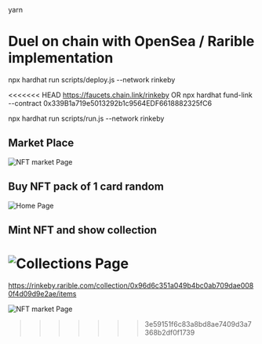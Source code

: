 yarn 

# Duel on chain with OpenSea / Rarible implementation
npx hardhat run scripts/deploy.js --network rinkeby

<<<<<<< HEAD
https://faucets.chain.link/rinkeby  OR
npx hardhat fund-link --contract 0x339B1a719e5013292b1c9564EDF6618882325fC6

npx hardhat run scripts/run.js --network rinkeby

## Market Place
![NFT market Page](https://github.com/mcruzvas/nft_duel/blob/main/Screenshot%202022-01-16%20194839.png?raw=true)
## Buy NFT pack of 1 card random
![Home Page](https://raw.githubusercontent.com/mcruzvas/nft_duel/main/screensho1.png)
## Mint NFT and show collection
![Collections Page](https://raw.githubusercontent.com/mcruzvas/nft_duel/main/screenshot2.png)
=======
https://rinkeby.rarible.com/collection/0x96d6c351a049b4bc0ab709dae0080f4d09d9e2ae/items

![NFT market Page](https://github.com/mcruzvas/nft_duel/blob/main/Screenshot%202022-01-16%20194839.png?raw=true)
>>>>>>> 3e59151f6c83a8bd8ae7409d3a7368b2df0f1739
